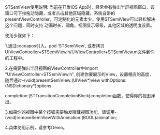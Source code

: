 STSemiView使用说明:
   当前在开发iOS App时，经常会有弹出半屏视图窗口，该窗口可下拉拖动隐藏，或者点击其他区域隐藏。系统自带的presentViewController，可定制化的元素太少。使用STSemiView可以轻松解决这个问题，同时支持
动画时长，圆角，视图显示等级，其他区域的透明度设置。

使用步骤如下：

1.通过cocoapos引入，pod 'STSemiView', 或者拷贝UIViewController+STSemiView.h/UIViewController+STSemiView.m文件到你的工程中。

2.在需要弹出半屏视图的ViewController中import "UIViewController+STSemiView.h", 创建你要展示的View，设置相应的高度，随后通过-(void)presentSemiView:(UIView*)view withOptions:(NSDictionary*)options 

completion:(STTransitionCompletionBlock)completion函数，使得你的视图弹出。

3.如果你的视图中某个按钮需要触发隐藏视图功能，请调用- (void)removeSemiViewWithAnimation:(BOOL)animation;

4.具体使用示例，请参考Demo。

